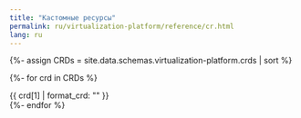 ```yaml
---
title: "Кастомные ресурсы"
permalink: ru/virtualization-platform/reference/cr.html
lang: ru
---
```


{%- assign CRDs = site.data.schemas.virtualization-platform.crds | sort  %}

  {%- for crd in CRDs %}
<div markdown="0">
    {{ crd[1] | format_crd: "" }}
</div>
  {%- endfor %}
